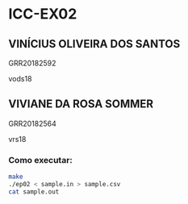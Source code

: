 # ICC-EX02
## VINÍCIUS OLIVEIRA DOS SANTOS

GRR20182592

vods18

## VIVIANE DA ROSA SOMMER

GRR20182564

vrs18




### Como executar:
```bash
make
./ep02 < sample.in > sample.csv
cat sample.out
```
